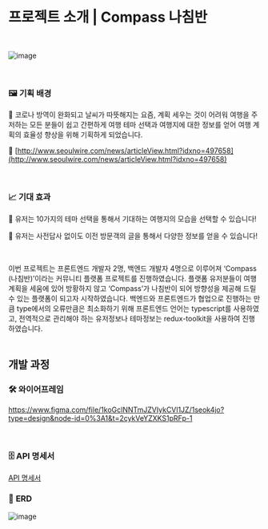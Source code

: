 
# 프로젝트 소개 | Compass 나침반

<br />

![image](https://github.com/1seok4jjo/1seok4jo_Front/assets/66244752/2dcafbf5-617a-4416-8028-1cf9bfed00d8)

<br />

### 🖼 **기획 배경**
📢 코로나 방역이 완화되고 날씨가 따뜻해지는 요즘, 계획 세우는 것이 어려워 여행을 주저하는 모든 분들이 쉽고 간편하게 여행 테마 선택과 여행지에 대한 정보를 얻어 여행 계획의 효율성 향상을 위해 기획하게 되었습니다.

📰 [http://www.seoulwire.com/news/articleView.html?idxno=497658](http://www.seoulwire.com/news/articleView.html?idxno=497658)

<br />

### 📈 **기대 효과**
📌 유저는 10가지의 테마 선택을 통해서 기대하는 여행지의 모습을 선택할 수 있습니다!

📌 유저는 사전답사 없이도 이전 방문객의 글을 통해서 다양한 정보를 얻을 수 있습니다!

<br />

이번 프로젝트는 프론트엔드 개발자 2명, 백엔드 개발자 4명으로 이루어져 ‘Compass (나침반)’이라는 커뮤니티 플랫폼 프로젝트를 진행하였습니다. 플랫폼 유저분들이 여행 계획을 세움에 있어 방황하지 않고 ‘Compass’가 나침반이 되어 방향성을 제공해 드릴 수 있는 플랫폼이 되고자 시작하였습니다. 백엔드와 프론트엔드가 협업으로 진행하는 만큼 type에서의 오류만큼은 최소화하기 위해 프론트엔드 언어는 typescript를 사용하였고, 전역적으로 관리해야 하는 유저정보나 테마정보는 redux-toolkit을 사용하여 진행하였습니다.
<br />
<br />

## 개발 과정

### 🛠 **와이어프레임**

https://www.figma.com/file/1koGclNNTmJZVIykCVl1JZ/1seok4jo?type=design&node-id=0%3A1&t=2cykVeYZXKS1pRFp-1

<br />

### 🗄 API 명세서

[API 명세서](https://www.notion.so/API-626bdd41fdbf4758a682ab29294187b5)
<br />

### 🧾 **ERD**

![image](https://github.com/1seok4jjo/1seok4jo_Front/assets/66244752/1fbbbdfe-166f-460f-882a-1a3a00d46f68)

